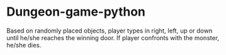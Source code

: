 # Dungeon-game-python
Based on randomly placed objects, player types in right, left, up or
down until he/she reaches the winning door. If player confronts with the
monster, he/she dies.
